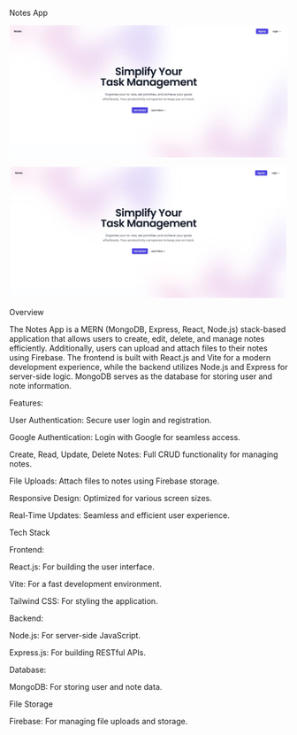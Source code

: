 Notes App

![App Screenshot](assets/front-page.JPG)


<p align="center">
  <img src="assets/front-page.JPG" alt="App Screenshot" width="500"/>
</p>



Overview

The Notes App is a MERN (MongoDB, Express, React, Node.js) stack-based application that allows users to create, edit, delete, and manage notes efficiently. Additionally, users can upload and attach files to their notes using Firebase. The frontend is built with React.js and Vite for a modern development experience, while the backend utilizes Node.js and Express for server-side logic. MongoDB serves as the database for storing user and note information.


Features:

User Authentication: Secure user login and registration.

Google Authentication: Login with Google for seamless access.

Create, Read, Update, Delete Notes: Full CRUD functionality for managing notes.

File Uploads: Attach files to notes using Firebase storage.

Responsive Design: Optimized for various screen sizes.

Real-Time Updates: Seamless and efficient user experience.



Tech Stack


Frontend:

React.js: For building the user interface.

Vite: For a fast development environment.

Tailwind CSS: For styling the application.


Backend:

Node.js: For server-side JavaScript.

Express.js: For building RESTful APIs.


Database:

MongoDB: For storing user and note data.


File Storage

Firebase: For managing file uploads and storage.
